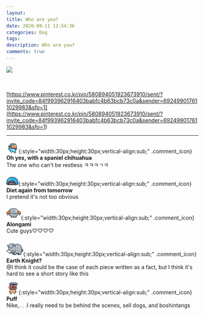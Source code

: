 ```yaml
---
layout: 
title: Who are you?
date: 2020-09-11 12:54:36
categories: Dog
tags: 
description: Who are you?
comments: true
---
```


![](https://blog.kakaocdn.net/dn/xMVsk/btqH2yPdTua/6iMuqGkJ67kpFRADpwlX8K/img.gif)

​

[https://www.pinterest.co.kr/pin/580894051923673910/sent/?invite_code=84f993962916403babfc4b63bcb73c0a&sender=692499017611029983&sfo=1](<https://www.pinterest.co.kr/pin/580894051923673910/sent/?invite_code=84f993962916403babfc4b63bcb73c0a&sender=692499017611029983&sfo=1>)

* * *

![comment](/assets/character/goggle.png){:style="width:30px;height:30px;vertical-align:sub;" .comment_icon} **Oh yes, with a spaniel chihuahua**  
The one who can't be restless ㅋㅋㅋㄱㅋ   
  
![comment](/assets/character/turtle.png){:style="width:30px;height:30px;vertical-align:sub;" .comment_icon} **Diet again from tomorrow**  
I pretend it's not too obvious   
  
![comment](/assets/character/skull.png){:style="width:30px;height:30px;vertical-align:sub;" .comment_icon} **Alongami**  
Cute guys♡♡♡♡   
  
![comment](/assets/character/rino.png){:style="width:30px;height:30px;vertical-align:sub;" .comment_icon} **Earth Knight?**  
@I think it could be the case of each piece written as a fact, but I think it's hard to see a short story like this  
  
![comment](/assets/character/mask.png){:style="width:30px;height:30px;vertical-align:sub;" .comment_icon} **Puff**  
Nike,. . .I really need to be behind the scenes, sell dogs, and boshintangs  
  

